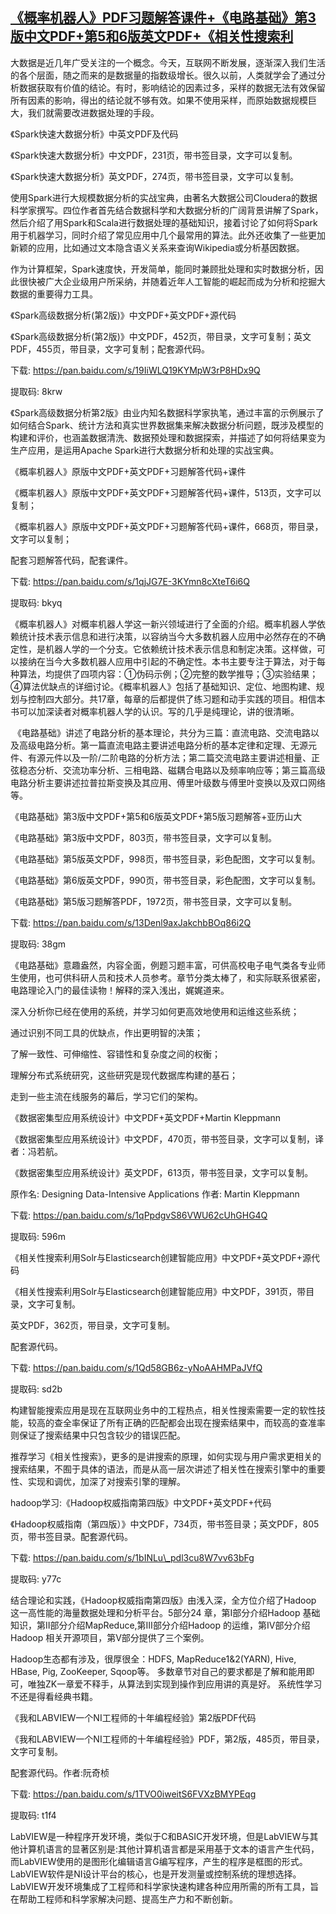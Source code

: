 ## [《概率机器人》PDF习题解答课件+《电路基础》第3版中文PDF+第5和6版英文PDF+《相关性搜索利](https://ai-nlp-book.lofter.com/post/312661e1_1c77193de)

大数据是近几年广受关注的一个概念。今天，互联网不断发展，逐渐深入我们生活的各个层面，随之而来的是数据量的指数级增长。很久以前，人类就学会了通过分析数据获取有价值的结论。有时，影响结论的因素过多，采样的数据无法有效保留所有因素的影响，得出的结论就不够有效。如果不使用采样，而原始数据规模巨大，我们就需要改进数据处理的手段。

《Spark快速大数据分析》中英文PDF及代码

《Spark快速大数据分析》中文PDF，231页，带书签目录，文字可以复制。

《Spark快速大数据分析》英文PDF，274页，带书签目录，文字可以复制。

使用Spark进行大规模数据分析的实战宝典，由著名大数据公司Cloudera的数据科学家撰写。四位作者首先结合数据科学和大数据分析的广阔背景讲解了Spark，然后介绍了用Spark和Scala进行数据处理的基础知识，接着讨论了如何将Spark用于机器学习，同时介绍了常见应用中几个最常用的算法。此外还收集了一些更加新颖的应用，比如通过文本隐含语义关系来查询Wikipedia或分析基因数据。

作为计算框架，Spark速度快，开发简单，能同时兼顾批处理和实时数据分析，因此很快被广大企业级用户所采纳，并随着近年人工智能的崛起而成为分析和挖掘大数据的重要得力工具。

《Spark高级数据分析(第2版)》中文PDF+英文PDF+源代码

《Spark高级数据分析(第2版)》中文PDF，452页，带目录，文字可复制；英文PDF，455页，带目录，文字可复制；配套源代码。

下载: https://pan.baidu.com/s/19IiWLQ19KYMpW3rP8HDx9Q

提取码: 8krw

《Spark高级数据分析第2版》由业内知名数据科学家执笔，通过丰富的示例展示了如何结合Spark、统计方法和真实世界数据集来解决数据分析问题，既涉及模型的构建和评价，也涵盖数据清洗、数据预处理和数据探索，并描述了如何将结果变为生产应用，是运用Apache Spark进行大数据分析和处理的实战宝典。

《概率机器人》原版中文PDF+英文PDF+习题解答代码+课件

《概率机器人》原版中文PDF+英文PDF+习题解答代码+课件，513页，文字可以复制；

《概率机器人》原版中文PDF+英文PDF+习题解答代码+课件，668页，带目录，文字可以复制；

配套习题解答代码，配套课件。

下载: https://pan.baidu.com/s/1qjJG7E-3KYmn8cXteT6i6Q

提取码: bkyq

《概率机器人》对概率机器人学这一新兴领域进行了全面的介绍。概率机器人学依赖统计技术表示信息和进行决策，以容纳当今大多数机器人应用中必然存在的不确定性，是机器人学的一个分支。它依赖统计技术表示信息和制定决策。这样做，可以接纳在当今大多数机器人应用中引起的不确定性。本书主要专注于算法，对于每种算法，均提供了四项内容：①伪码示例；②完整的数学推导；③实验结果；④算法优缺点的详细讨论。《概率机器人》包括了基础知识、定位、地图构建、规划与控制四大部分。共17章，每章的后都提供了练习题和动手实践的项目。相信本书可以加深读者对概率机器人学的认识。写的几乎是纯理论，讲的很清晰。

 《电路基础》讲述了电路分析的基本理论，共分为三篇：直流电路、交流电路以及高级电路分析。第一篇直流电路主要讲述电路分析的基本定律和定理、无源元件、有源元件以及一阶/二阶电路的分析方法；第二篇交流电路主要讲述相量、正弦稳态分析、交流功率分析、三相电路、磁耦合电路以及频率响应等；第三篇高级电路分析主要讲述拉普拉斯变换及其应用、傅里叶级数与傅里叶变换以及双口网络等。

《电路基础》第3版中文PDF+第5和6版英文PDF+第5版习题解答+亚历山大

《电路基础》第3版中文PDF，803页，带书签目录，文字可以复制。

《电路基础》第5版英文PDF，998页，带书签目录，彩色配图，文字可以复制。

《电路基础》第6版英文PDF，990页，带书签目录，彩色配图，文字可以复制。

《电路基础》第5版习题解答PDF，1972页，带书签目录，文字可以复制。

下载: https://pan.baidu.com/s/13Denl9axJakchbBOq86i2Q

提取码: 38gm

《电路基础》意趣盎然，内容全面，例题习题丰富，可供高校电子电气类各专业师生使用，也可供科研人员和技术人员参考。章节分类太棒了，和实际联系很紧密，电路理论入门的最佳读物！解释的深入浅出，娓娓道来。

深入分析你已经在使用的系统，并学习如何更高效地使用和运维这些系统；

通过识别不同工具的优缺点，作出更明智的决策；

了解一致性、可伸缩性、容错性和复杂度之间的权衡；

理解分布式系统研究，这些研究是现代数据库构建的基石；

走到一些主流在线服务的幕后，学习它们的架构。

《数据密集型应用系统设计》中文PDF+英文PDF+Martin Kleppmann

《数据密集型应用系统设计》中文PDF，470页，带书签目录，文字可以复制，译者：冯若航。

《数据密集型应用系统设计》英文PDF，613页，带书签目录，文字可以复制。

原作名: Designing Data-Intensive Applications 作者: Martin Kleppmann

下载: https://pan.baidu.com/s/1qPpdgvS86VWU62cUhGHG4Q

提取码: 596m

《相关性搜索利用Solr与Elasticsearch创建智能应用》中文PDF+英文PDF+源代码

《相关性搜索利用Solr与Elasticsearch创建智能应用》中文PDF，391页，带目录，文字可复制。

英文PDF，362页，带目录，文字可复制。

配套源代码。

下载: https://pan.baidu.com/s/1Qd58GB6z-yNoAAHMPaJVfQ

提取码: sd2b

构建智能搜索应用是现在互联网业务中的工程热点，相关性搜索需要一定的软性技能，较高的查全率保证了所有正确的匹配都会出现在搜索结果中，而较高的查准率则保证了搜索结果中只包含较少的错误匹配。

推荐学习《相关性搜索》，更多的是讲搜索的原理，如何实现与用户需求更相关的搜索结果，不囿于具体的语法，而是从高一层次讲述了相关性在搜索引擎中的重要性、实现和调优，加深了对搜索引擎的理解。

hadoop学习:《Hadoop权威指南第四版》中文PDF+英文PDF+代码

《Hadoop权威指南（第四版）》中文PDF，734页，带书签目录；英文PDF，805页，带书签目录。配套源代码。

下载: https://pan.baidu.com/s/1bINLu\_pdl3cu8W7vv63bFg

提取码: y77c

结合理论和实践，《Hadoop权威指南第四版》由浅入深，全方位介绍了Hadoop 这一高性能的海量数据处理和分析平台。5部分24 章，第Ⅰ部分介绍Hadoop 基础知识，第Ⅱ部分介绍MapReduce,第Ⅲ部分介绍Hadoop 的运维，第Ⅳ部分介绍Hadoop 相关开源项目，第Ⅴ部分提供了三个案例。

Hadoop生态都有涉及，很厚很全：HDFS, MapReduce1&2(YARN), Hive, HBase, Pig, ZooKeeper, Sqoop等。 多数章节对自己的要求都是了解和能用即可，唯独ZK一章爱不释手，从算法到实现到操作到应用讲的真是好。 系统性学习不还是得看经典书籍。

《我和LABVIEW一个NI工程师的十年编程经验》第2版PDF代码

《我和LABVIEW一个NI工程师的十年编程经验》PDF，第2版，485页，带目录，文字可复制。

配套源代码。作者:阮奇桢

下载: https://pan.baidu.com/s/1TVO0iweitS6FVXzBMYPEqg

提取码: t1f4

LabVIEW是一种程序开发环境，类似于C和BASIC开发环境，但是LabVIEW与其他计算机语言的显著区别是:其他计算机语言都是采用基于文本的语言产生代码，而LabVIEW使用的是图形化编辑语言G编写程序，产生的程序是框图的形式。 LabVIEW软件是NI设计平台的核心，也是开发测量或控制系统的理想选择。 LabVIEW开发环境集成了工程师和科学家快速构建各种应用所需的所有工具，旨在帮助工程师和科学家解决问题、提高生产力和不断创新。
